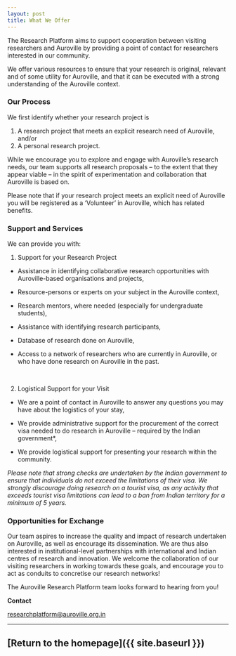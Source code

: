 ```yaml
---
layout: post
title: What We Offer
---
```


The Research Platform aims to support cooperation between visiting researchers and Auroville by providing a point of contact for researchers interested in our community.

We offer various resources to ensure that your research is original, relevant and of some utility for Auroville, and that it can be executed with a strong understanding of the Auroville context.

### Our Process

We first identify whether your research project is

1. A research project that meets an explicit research need of Auroville, and/or
2. A personal research project.

While we encourage you to explore and engage with Auroville’s research needs, our team supports all research proposals – to the extent that they appear viable – in the spirit of experimentation and collaboration that Auroville is based on.

Please note that if your research project meets an explicit need of Auroville you will be registered as a ‘Volunteer’ in Auroville, which has related benefits.

### Support and Services

We can provide you with:

1. Support for your Research Project

  - Assistance in identifying collaborative research opportunities with Auroville-based organisations and projects,

  - Resource-persons or experts on your subject in the Auroville context,

  - Research mentors, where needed (especially for undergraduate students),

  - Assistance with identifying research participants,

  - Database of research done on Auroville,

  - Access to a network of researchers who are currently in Auroville, or who have done research on Auroville in the past.

<br>

2. Logistical Support for your Visit

  - We are a point of contact in Auroville to answer any questions you may have about the logistics of your stay,

  - We provide administrative support for the procurement of the correct visa needed to do research in Auroville – required by the Indian government*,

  - We provide logistical support for presenting your research within the community.

*Please note that strong checks are undertaken by the Indian government to ensure that individuals do not exceed the limitations of their visa. We strongly discourage doing research on a tourist visa, as any activity that exceeds tourist visa limitations can lead to a ban from Indian territory for a minimum of 5 years.*

### Opportunities for Exchange

Our team aspires to increase the quality and impact of research undertaken on Auroville, as well as encourage its dissemination. We are thus also interested in institutional-level partnerships with international and Indian centres of research and innovation. We welcome the collaboration of our visiting researchers in working towards these goals, and encourage you to act as conduits to concretise our research networks!

The Auroville Research Platform team looks forward to hearing from you!

**Contact**

<a href="mailto:researchplatform@auroville.org.in">researchplatform@auroville.org.in</a>

---
[Return to the homepage]({{ site.baseurl }})
---
